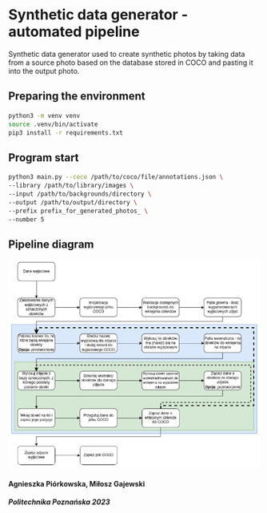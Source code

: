 # Synthetic data generator - automated pipeline
Synthetic data generator used to create synthetic photos by taking data from a source photo based on the database stored in COCO and pasting it into the output photo.
## Preparing the environment
```bash
python3 -m venv venv
source .venv/bin/activate
pip3 install -r requirements.txt
```
## Program start
```bash
python3 main.py --coco /path/to/coco/file/annotations.json \
--library /path/to/library/images \
--input /path/to/backgrounds/directory \
--output /path/to/output/directory \
--prefix prefix_for_generated_photos_ \
--number 5
```
## Pipeline diagram
![Pipeline diagram](docs/Pipeline_diagram.png)
#### Agnieszka Piórkowska, Miłosz Gajewski
##### Politechnika Poznańska 2023